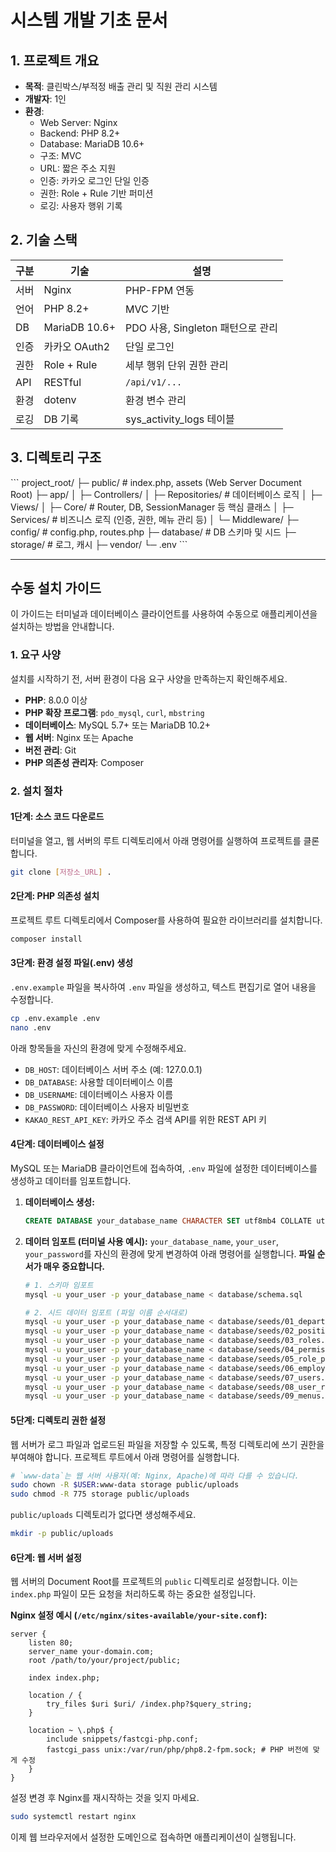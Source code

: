 # 시스템 개발 기초 문서

## 1. 프로젝트 개요
- **목적**: 클린박스/부적정 배출 관리 및 직원 관리 시스템  
- **개발자**: 1인  
- **환경**:
  - Web Server: Nginx
  - Backend: PHP 8.2+
  - Database: MariaDB 10.6+
  - 구조: MVC
  - URL: 짧은 주소 지원
  - 인증: 카카오 로그인 단일 인증
  - 권한: Role + Rule 기반 퍼미션
  - 로깅: 사용자 행위 기록

## 2. 기술 스택
| 구분 | 기술 | 설명 |
|------|------|------|
| 서버 | Nginx | PHP-FPM 연동 |
| 언어 | PHP 8.2+ | MVC 기반 |
| DB | MariaDB 10.6+ | PDO 사용, Singleton 패턴으로 관리 |
| 인증 | 카카오 OAuth2 | 단일 로그인 |
| 권한 | Role + Rule | 세부 행위 단위 권한 관리 |
| API | RESTful | `/api/v1/...` |
| 환경 | dotenv | 환경 변수 관리 |
| 로깅 | DB 기록 | sys_activity_logs 테이블 |

## 3. 디렉토리 구조
\`\`\`
project_root/
├─ public/            # index.php, assets (Web Server Document Root)
├─ app/
│   ├─ Controllers/
│   ├─ Repositories/  # 데이터베이스 로직
│   ├─ Views/
│   ├─ Core/          # Router, DB, SessionManager 등 핵심 클래스
│   ├─ Services/      # 비즈니스 로직 (인증, 권한, 메뉴 관리 등)
│   └─ Middleware/
├─ config/            # config.php, routes.php
├─ database/          # DB 스키마 및 시드
├─ storage/           # 로그, 캐시
├─ vendor/
└─ .env
\`\`\`

---

## 수동 설치 가이드

이 가이드는 터미널과 데이터베이스 클라이언트를 사용하여 수동으로 애플리케이션을 설치하는 방법을 안내합니다.

### 1. 요구 사양
설치를 시작하기 전, 서버 환경이 다음 요구 사양을 만족하는지 확인해주세요.

- **PHP**: 8.0.0 이상
- **PHP 확장 프로그램**: `pdo_mysql`, `curl`, `mbstring`
- **데이터베이스**: MySQL 5.7+ 또는 MariaDB 10.2+
- **웹 서버**: Nginx 또는 Apache
- **버전 관리**: Git
- **PHP 의존성 관리자**: Composer

### 2. 설치 절차

#### 1단계: 소스 코드 다운로드
터미널을 열고, 웹 서버의 루트 디렉토리에서 아래 명령어를 실행하여 프로젝트를 클론합니다.
```bash
git clone [저장소_URL] .
```

#### 2단계: PHP 의존성 설치
프로젝트 루트 디렉토리에서 Composer를 사용하여 필요한 라이브러리를 설치합니다.
```bash
composer install
```

#### 3단계: 환경 설정 파일(.env) 생성
`.env.example` 파일을 복사하여 `.env` 파일을 생성하고, 텍스트 편집기로 열어 내용을 수정합니다.
```bash
cp .env.example .env
nano .env
```
아래 항목들을 자신의 환경에 맞게 수정해주세요.
- `DB_HOST`: 데이터베이스 서버 주소 (예: 127.0.0.1)
- `DB_DATABASE`: 사용할 데이터베이스 이름
- `DB_USERNAME`: 데이터베이스 사용자 이름
- `DB_PASSWORD`: 데이터베이스 사용자 비밀번호
- `KAKAO_REST_API_KEY`: 카카오 주소 검색 API를 위한 REST API 키

#### 4단계: 데이터베이스 설정
MySQL 또는 MariaDB 클라이언트에 접속하여, `.env` 파일에 설정한 데이터베이스를 생성하고 데이터를 임포트합니다.

1.  **데이터베이스 생성:**
    ```sql
    CREATE DATABASE your_database_name CHARACTER SET utf8mb4 COLLATE utf8mb4_unicode_ci;
    ```
2.  **데이터 임포트 (터미널 사용 예시):**
    `your_database_name`, `your_user`, `your_password`를 자신의 환경에 맞게 변경하여 아래 명령어를 실행합니다. **파일 순서가 매우 중요합니다.**

    ```bash
    # 1. 스키마 임포트
    mysql -u your_user -p your_database_name < database/schema.sql

    # 2. 시드 데이터 임포트 (파일 이름 순서대로)
    mysql -u your_user -p your_database_name < database/seeds/01_departments.sql
    mysql -u your_user -p your_database_name < database/seeds/02_positions.sql
    mysql -u your_user -p your_database_name < database/seeds/03_roles.sql
    mysql -u your_user -p your_database_name < database/seeds/04_permissions.sql
    mysql -u your_user -p your_database_name < database/seeds/05_role_permissions.sql
    mysql -u your_user -p your_database_name < database/seeds/06_employees.sql
    mysql -u your_user -p your_database_name < database/seeds/07_users.sql
    mysql -u your_user -p your_database_name < database/seeds/08_user_roles.sql
    mysql -u your_user -p your_database_name < database/seeds/09_menus.sql
    ```

#### 5단계: 디렉토리 권한 설정
웹 서버가 로그 파일과 업로드된 파일을 저장할 수 있도록, 특정 디렉토리에 쓰기 권한을 부여해야 합니다. 프로젝트 루트에서 아래 명령어를 실행합니다.
```bash
# `www-data`는 웹 서버 사용자(예: Nginx, Apache)에 따라 다를 수 있습니다.
sudo chown -R $USER:www-data storage public/uploads
sudo chmod -R 775 storage public/uploads
```
`public/uploads` 디렉토리가 없다면 생성해주세요.
```bash
mkdir -p public/uploads
```

#### 6단계: 웹 서버 설정
웹 서버의 Document Root를 프로젝트의 `public` 디렉토리로 설정합니다. 이는 `index.php` 파일이 모든 요청을 처리하도록 하는 중요한 설정입니다.

**Nginx 설정 예시 (`/etc/nginx/sites-available/your-site.conf`):**
```nginx
server {
    listen 80;
    server_name your-domain.com;
    root /path/to/your/project/public;

    index index.php;

    location / {
        try_files $uri $uri/ /index.php?$query_string;
    }

    location ~ \.php$ {
        include snippets/fastcgi-php.conf;
        fastcgi_pass unix:/var/run/php/php8.2-fpm.sock; # PHP 버전에 맞게 수정
    }
}
```
설정 변경 후 Nginx를 재시작하는 것을 잊지 마세요.
```bash
sudo systemctl restart nginx
```

이제 웹 브라우저에서 설정한 도메인으로 접속하면 애플리케이션이 실행됩니다.
